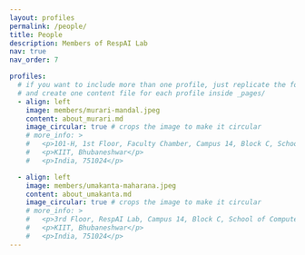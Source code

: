 ```yaml
---
layout: profiles
permalink: /people/
title: People
description: Members of RespAI Lab
nav: true
nav_order: 7

profiles:
  # if you want to include more than one profile, just replicate the following block
  # and create one content file for each profile inside _pages/
  - align: left
    image: members/murari-mandal.jpeg
    content: about_murari.md
    image_circular: true # crops the image to make it circular
    # more_info: >
    #   <p>101-H, 1st Floor, Faculty Chamber, Campus 14, Block C, School of Computer Engineering</p>
    #   <p>KIIT, Bhubaneshwar</p>
    #   <p>India, 751024</p>

  - align: left
    image: members/umakanta-maharana.jpeg
    content: about_umakanta.md
    image_circular: true # crops the image to make it circular
    # more_info: >
    #   <p>3rd Floor, RespAI Lab, Campus 14, Block C, School of Computer Engineering</p>
    #   <p>KIIT, Bhubaneshwar</p>
    #   <p>India, 751024</p>
---
```

